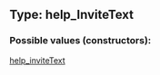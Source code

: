 ## Type: help\_InviteText  

### Possible values (constructors):

[help\_inviteText](../constructors/help_inviteText.md)  

